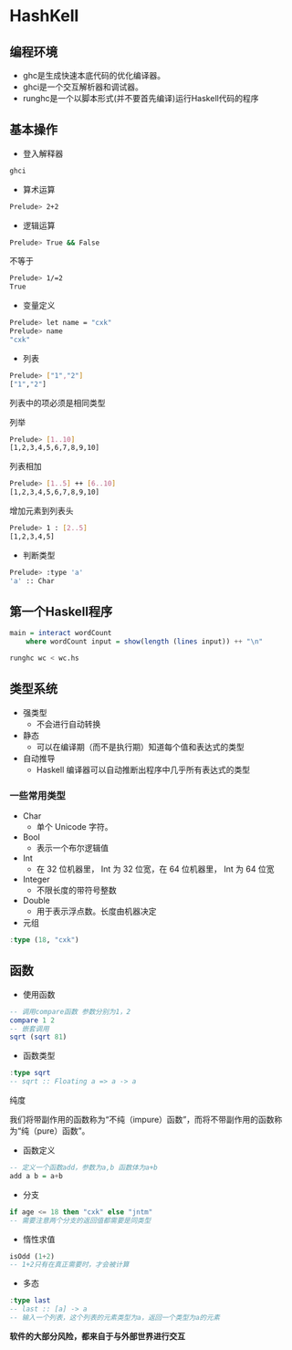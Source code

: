 # HashKell

## 编程环境

- ghc是生成快速本底代码的优化编译器。
- ghci是一个交互解析器和调试器。
- runghc是一个以脚本形式(并不要首先编译)运行Haskell代码的程序

## 基本操作

- 登入解释器

```sh
ghci
```

- 算术运算

```sh
Prelude> 2+2
```

- 逻辑运算

```sh
Prelude> True && False
```

不等于

```sh
Prelude> 1/=2
True
```

- 变量定义

```sh
Prelude> let name = "cxk"
Prelude> name
"cxk"
```

- 列表

```sh
Prelude> ["1","2"]
["1","2"]
```

列表中的项必须是相同类型

列举

```sh
Prelude> [1..10]
[1,2,3,4,5,6,7,8,9,10]
```

列表相加

```sh
Prelude> [1..5] ++ [6..10]
[1,2,3,4,5,6,7,8,9,10]
```

增加元素到列表头

```sh
Prelude> 1 : [2..5]
[1,2,3,4,5]
```

- 判断类型

```sh
Prelude> :type 'a'
'a' :: Char
```

## 第一个Haskell程序

```haskell
main = interact wordCount
    where wordCount input = show(length (lines input)) ++ "\n"
```

```sh
runghc wc < wc.hs
```

## 类型系统

- 强类型
  - 不会进行自动转换
- 静态
  - 可以在编译期（而不是执行期）知道每个值和表达式的类型
- 自动推导
  - Haskell 编译器可以自动推断出程序中几乎所有表达式的类型

### 一些常用类型

- Char
  - 单个 Unicode 字符。
- Bool
  - 表示一个布尔逻辑值
- Int
  - 在 32 位机器里， Int 为 32 位宽，在 64 位机器里， Int 为 64 位宽
- Integer
  - 不限长度的带符号整数
- Double
  - 用于表示浮点数。长度由机器决定
- 元组

```haskell
:type (18, "cxk")
```

## 函数

- 使用函数

```haskell
-- 调用compare函数 参数分别为1，2
compare 1 2
-- 嵌套调用
sqrt (sqrt 81)
```

- 函数类型

```haskell
:type sqrt
-- sqrt :: Floating a => a -> a
```

纯度

我们将带副作用的函数称为“不纯（impure）函数”，而将不带副作用的函数称为“纯（pure）函数”。

- 函数定义

```haskell
-- 定义一个函数add，参数为a,b 函数体为a+b
add a b = a+b
```

- 分支

```haskell
if age <= 18 then "cxk" else "jntm"
-- 需要注意两个分支的返回值都需要是同类型
```

- 惰性求值

```haskell
isOdd (1+2)
-- 1+2只有在真正需要时，才会被计算
```

- 多态

```haskell
:type last
-- last :: [a] -> a
-- 输入一个列表，这个列表的元素类型为a，返回一个类型为a的元素
```

**软件的大部分风险，都来自于与外部世界进行交互**